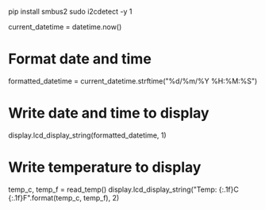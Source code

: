 pip install smbus2
sudo i2cdetect -y 1


current_datetime = datetime.now()

# Format date and time
formatted_datetime = current_datetime.strftime("%d/%m/%Y %H:%M:%S")

# Write date and time to display
display.lcd_display_string(formatted_datetime, 1)

# Write temperature to display
temp_c, temp_f = read_temp()
display.lcd_display_string("Temp: {:.1f}C {:.1f}F".format(temp_c, temp_f), 2)
